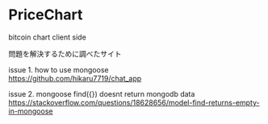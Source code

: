 # PriceChart
bitcoin chart client side

問題を解決するために調べたサイト

issue 1. how to use mongoose<br>
https://github.com/hikaru7719/chat_app

issue 2. mongoose find({}) doesnt return mongodb data<br>
https://stackoverflow.com/questions/18628656/model-find-returns-empty-in-mongoose
